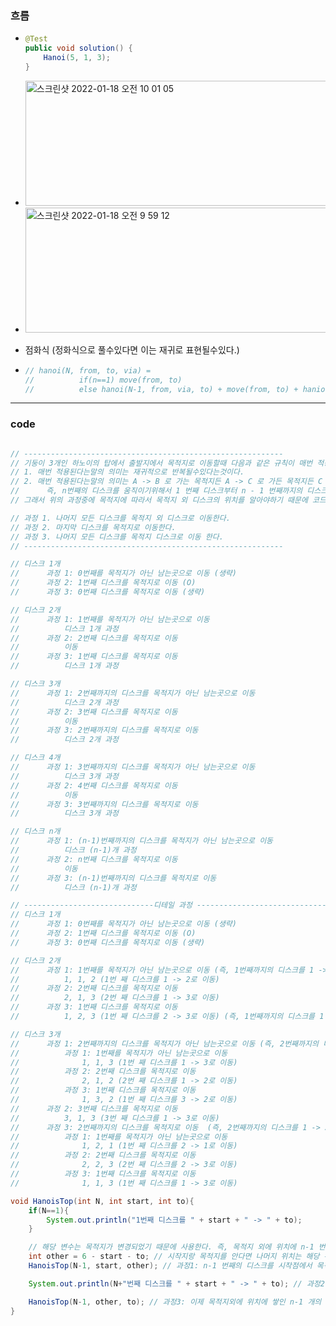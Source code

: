 ### 흐름
* ```java
  @Test
  public void solution() {
      Hanoi(5, 1, 3);
  }
* <img width="1236" height="200" alt="스크린샷 2022-01-18 오전 10 01 05" src="https://user-images.githubusercontent.com/51182964/149853137-7cf987b9-05cf-4bc9-9e79-2fdc5d724104.png">

* <img width="1254" height="200" alt="스크린샷 2022-01-18 오전 9 59 12" src="https://user-images.githubusercontent.com/51182964/149853142-8ae5db0f-9e9a-4598-913b-9b0926b50245.png">
* 점화식 (정화식으로 풀수있다면 이는 재귀로 표현될수있다.)
* ```java
  // hanoi(N, from, to, via) = 
  //          if(n==1) move(from, to)
  //          else hanoi(N-1, from, via, to) + move(from, to) + hanio(N-1, via, to, from)

---
### code
```java 

// ----------------------------------------------------------
// 기둥이 3개인 하노이의 탑에서 출발지에서 목적지로 이동할때 다음과 같은 규칙이 매번 적용된다.
// 1. 매번 적용된다는말의 의미는 재귀적으로 반복될수있다는것이다.
// 2. 매번 적용된다는말의 의미는 A -> B 로 가는 목적지든 A -> C 로 가든 목적지든 C -> A 로 가든 목적지든 전부 적용되는 규칙이라는 말이다.
//      즉, n번째의 디스크를 움직이기위해서 1 번째 디스크부터 n - 1 번째까지의 디스크를 옮기는 모든 과정들은 아래의 과정이 전부 적용된다는 의미다.
// 그래서 위의 과정중에 목적지에 따라서 목적지 외 디스크의 위치를 알아야하기 때문에 코드에서 int other = 6 - start - to; 를 사용한다.

// 과정 1. 나머지 모든 디스크를 목적지 외 디스크로 이동한다.
// 과정 2. 마지막 디스크를 목적지로 이동한다.
// 과정 3. 나머지 모든 디스크를 목적지 디스크로 이동 한다.
// ----------------------------------------------------------

// 디스크 1개
//      과정 1: 0번째를 목적지가 아닌 남는곳으로 이동 (생략)
//      과정 2: 1번째 디스크를 목적지로 이동 (O)
//      과정 3: 0번째 디스크를 목적지로 이동 (생략)

// 디스크 2개
//      과정 1: 1번째를 목적지가 아닌 남는곳으로 이동
//          디스크 1개 과정
//      과정 2: 2번째 디스크를 목적지로 이동
//          이동
//      과정 3: 1번째 디스크를 목적지로 이동
//          디스크 1개 과정

// 디스크 3개
//      과정 1: 2번째까지의 디스크를 목적지가 아닌 남는곳으로 이동
//          디스크 2개 과정
//      과정 2: 3번째 디스크를 목적지로 이동
//          이동
//      과정 3: 2번째까지의 디스크를 목적지로 이동
//          디스크 2개 과정

// 디스크 4개
//      과정 1: 3번째까지의 디스크를 목적지가 아닌 남는곳으로 이동
//          디스크 3개 과정
//      과정 2: 4번째 디스크를 목적지로 이동
//          이동
//      과정 3: 3번째까지의 디스크를 목적지로 이동
//          디스크 3개 과정

// 디스크 n개
//      과정 1: (n-1)번째까지의 디스크를 목적지가 아닌 남는곳으로 이동
//          디스크 (n-1)개 과정
//      과정 2: n번째 디스크를 목적지로 이동
//          이동
//      과정 3: (n-1)번째까지의 디스크를 목적지로 이동
//          디스크 (n-1)개 과정

// -----------------------------디테일 과정 ----------------------------------
// 디스크 1개
//      과정 1: 0번째를 목적지가 아닌 남는곳으로 이동 (생략)
//      과정 2: 1번째 디스크를 목적지로 이동 (O)
//      과정 3: 0번째 디스크를 목적지로 이동 (생략)

// 디스크 2개
//      과정 1: 1번째를 목적지가 아닌 남는곳으로 이동 (즉, 1번째까지의 디스크를 1 -> 2 으로 이동해야함)
//          1, 1, 2 (1번 째 디스크를 1 -> 2로 이동)
//      과정 2: 2번째 디스크를 목적지로 이동
//          2, 1, 3 (2번 째 디스크를 1 -> 3로 이동)
//      과정 3: 1번째 디스크를 목적지로 이동
//          1, 2, 3 (1번 째 디스크를 2 -> 3로 이동) (즉, 1번째까지의 디스크를 1 -> 3 으로 이동해야함)

// 디스크 3개
//      과정 1: 2번째까지의 디스크를 목적지가 아닌 남는곳으로 이동 (즉, 2번째까지의 디스크를 1 -> 2 으로 이동해야함)
//          과정 1: 1번째를 목적지가 아닌 남는곳으로 이동
//              1, 1, 3 (1번 째 디스크를 1 -> 3로 이동)
//          과정 2: 2번째 디스크를 목적지로 이동
//              2, 1, 2 (2번 째 디스크를 1 -> 2로 이동)
//          과정 3: 1번째 디스크를 목적지로 이동
//              1, 3, 2 (1번 째 디스크를 3 -> 2로 이동)
//      과정 2: 3번째 디스크를 목적지로 이동
//          3, 1, 3 (3번 째 디스크를 1 -> 3로 이동)
//      과정 3: 2번째까지의 디스크를 목적지로 이동  (즉, 2번째까지의 디스크를 1 -> 3 으로 이동해야함)
//          과정 1: 1번째를 목적지가 아닌 남는곳으로 이동
//              1, 2, 1 (1번 째 디스크를 2 -> 1로 이동)
//          과정 2: 2번째 디스크를 목적지로 이동
//              2, 2, 3 (2번 째 디스크를 2 -> 3로 이동)
//          과정 3: 1번째 디스크를 목적지로 이동
//              1, 1, 3 (1번 째 디스크를 1 -> 3로 이동)

void HanoisTop(int N, int start, int to){
    if(N==1){
        System.out.println("1번째 디스크를 " + start + " -> " + to);
    }

    // 해당 변수는 목적지가 변경되었기 때문에 사용한다. 즉, 목적지 외에 위치에 n-1 번째까지의 디스크를 옮겨야하기 때문에 사용한다. 목적지 외에 위치는 항상 2(가운데)가 아니라는 점을 명시해야한다. 그 이유는 다시 한번 말하지만 목적지가 매번 변경될수있기때문이다. 목적지가 변경이 되는 이유는 목적지가 아닌 위치에 디스크를 놓아야할때도 주석에서 말한 규칙이 적용되야 하기 때문이다.
    int other = 6 - start - to; // 시작지랑 목적지를 안다면 나머지 위치는 해당 수식을 통해 알수있다.
    HanoisTop(N-1, start, other); // 과정1: n-1 번째의 디스크를 시작점에서 목적지가 아닌 위치로 이동

    System.out.println(N+"번째 디스크를 " + start + " -> " + to); // 과정2: n-1 번째까지의 이동이 전부 완료되었다면 마지막 디스크 즉, n번째 디스크를 목적지로 이동

    HanoisTop(N-1, other, to); // 과정3: 이제 목적지외에 위치에 쌓인 n-1 개의 디스크들을 다시 목적지로 이동해야함
}
